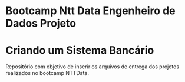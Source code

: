 # Bootcamp Ntt Data Engenheiro de Dados Projeto
# Criando um Sistema Bancário

Repositório com objetivo de inserir os arquivos de entrega dos projetos realizados no bootcamp NTTData.
